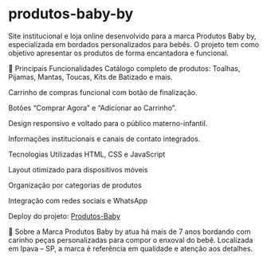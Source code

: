 # produtos-baby-by

Site institucional e loja online desenvolvido para a marca Produtos Baby by, especializada em bordados personalizados para bebês. O projeto tem como objetivo apresentar os produtos de forma encantadora e funcional.

🧸 Principais Funcionalidades
Catálogo completo de produtos: Toalhas, Pijamas, Mantas, Toucas, Kits de Batizado e mais.

Carrinho de compras funcional com botão de finalização.

Botões “Comprar Agora” e “Adicionar ao Carrinho”.

Design responsivo e voltado para o público materno-infantil.

Informações institucionais e canais de contato integrados.

 Tecnologias Utilizadas
HTML, CSS e JavaScript

Layout otimizado para dispositivos móveis

Organização por categorias de produtos

Integração com redes sociais e WhatsApp

Deploy do projeto: [Produtos-Baby](https://produtos-baby-by.netlify.app/)

📍 Sobre a Marca
Produtos Baby by atua há mais de 7 anos bordando com carinho peças personalizadas para compor o enxoval do bebê. Localizada em Ipava – SP, a marca é referência em qualidade e atenção aos detalhes.

